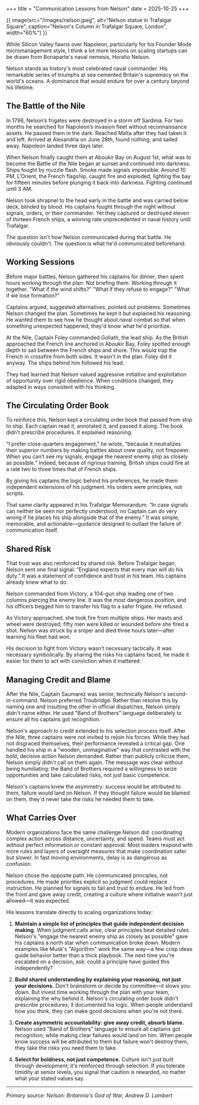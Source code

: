 +++
title = "Communication Lessons from Nelson"
date = 2025-10-25
+++

{{ image(src="/images/nelson.jpeg", alt="Nelson statue in Trafalgar Square", caption="Nelson's Column in Trafalgar Square, London", width="60%") }}

While Silicon Valley fawns over Napoleon, particularly for his Founder Mode micromanagement style, I think a lot more lessons on scaling startups can be drawn from Bonaparte's naval nemesis, Horatio Nelson.

Nelson stands as history's most celebrated naval commander. His remarkable series of triumphs at sea cemented Britain's supremacy on the world's oceans. A dominance that would endure for over a century beyond his lifetime.

## The Battle of the Nile

In 1798, Nelson’s frigates were destroyed in a storm off Sardinia. For two months he searched for Napoleon’s invasion fleet without reconnaissance assets. He passed them in the dark. Reached Malta after they had taken it and left. Arrived at Alexandria on June 28th, found nothing, and sailed away. Napoleon landed three days later.

When Nelson finally caught them at Aboukir Bay on August 1st, what was to become the Battle of the Nile began at sunset and continued into darkness. Ships fought by muzzle flash. Smoke made signals impossible. Around 10 PM, L’Orient, the French flagship, caught fire and exploded, lighting the bay for fifteen minutes before plunging it back into darkness. Fighting continued until 3 AM.

Nelson took shrapnel to the head early in the battle and was carried below deck, blinded by blood. His captains fought through the night without signals, orders, or their commander. Yet they captured or destroyed eleven of thirteen French ships, a winning rate unprecedented in naval history until Trafalgar.

The question isn't how Nelson communicated during that battle. He obviously couldn't. The question is what he'd communicated beforehand.

## Working Sessions

Before major battles, Nelson gathered his captains for dinner, then spent hours working through the plan. Not briefing them. Working through it together. "What if the wind shifts?" "What if they refuse to engage?" "What if we lose formation?"

Captains argued, suggested alternatives, pointed out problems. Sometimes Nelson changed the plan. Sometimes he kept it but explained his reasoning. He wanted them to see how he thought about naval combat so that when something unexpected happened, they'd know what he'd prioritize.

At the Nile, Captain Foley commanded Goliath, the lead ship. As the British approached the French line anchored in Aboukir Bay, Foley spotted enough depth to sail between the French ships and shore. This would trap the French in crossfire from both sides. It wasn't in the plan. Foley did it anyway. The ships behind him followed his lead.

They had learned that Nelson valued aggressive initiative and exploitation of opportunity over rigid obedience. When conditions changed, they adapted in ways consistent with his thinking.

## The Circulating Order Book

To reinforce this, Nelson kept a circulating order book that passed from ship to ship. Each captain read it, annotated it, and passed it along. The book didn’t prescribe procedures. It explained reasoning.

“I prefer close-quarters engagement,” he wrote, “because it neutralizes their superior numbers by making battles about crew quality, not firepower. When you can’t see my signals, engage the nearest enemy ship as closely as possible.” Indeed, because of rigrious training, British ships could fire at a rate two to three times that of French ships.

By giving his captains the logic behind his preferences, he made them independent extensions of his judgment. His orders were principles, not scripts.

That same clarity appeared in his Trafalgar Memorandum: “In case signals can neither be seen nor perfectly understood, no Captain can do very wrong if he places his ship alongside that of the enemy.” It was simple, memorable, and actionable—guidance designed to outlast the failure of communication itself.

## Shared Risk

That trust was also reinforced by shared risk. Before Trafalgar began, Nelson sent one final signal: “England expects that every man will do his duty.” It was a statement of confidence and trust in his team. His captains already knew what to do.

Nelson commanded from Victory, a 104-gun ship leading one of two columns piercing the enemy line. It was the most dangerous position, and his officers begged him to transfer his flag to a safer frigate. He refused.

As Victory approached, she took fire from multiple ships. Her masts and wheel were destroyed; fifty men were killed or wounded before she fired a shot. Nelson was struck by a sniper and died three hours later—after learning his fleet had won.

His decision to fight from Victory wasn’t necessary tactically. It was necessary symbolically. By sharing the risks his captains faced, he made it easier for them to act with conviction when it mattered.

## Managing Credit and Blame

After the Nile, Captain Saumarez was senior, technically Nelson's second-in-command. Nelson preferred Troubridge. Rather than resolve this by naming one and insulting the other in official dispatches, Nelson simply didn't name either. He used "Band of Brothers" language deliberately to ensure all his captains got recognition.

Nelson's approach to credit extended to his selection process itself. After the Nile, three captains were not invited to rejoin his forces. While they had not disgraced themselves, their performance revealed a critical gap. One handled his ship in a "wooden, unimaginative" way that contrasted with the bold, decisive action Nelson demanded. Rather than publicly criticize them, Nelson simply didn't call on them again. The message was clear without being humiliating: the Band of Brothers required a willingness to seize opportunities and take calculated risks, not just basic competence.

Nelson's captains knew the asymmetry: success would be attributed to them, failure would land on Nelson. If they thought failure would be blamed on them, they'd never take the risks he needed them to take.

## What Carries Over

Modern organizations face the same challenge Nelson did: coordinating complex action across distance, uncertainty, and speed. Teams must act without perfect information or constant approval. Most leaders respond with more rules and layers of oversight measures that make coordination safer but slower. In fast moving environments, delay is as dangerous as confusion.

Nelson chose the opposite path. He communicated principles, not procedures. He made priorities explicit so judgment could replace instruction. He planned for signals to fail and trust to endure. He led from the front and gave away credit, creating a culture where initiative wasn’t just allowed—it was expected.

His lessons translate directly to scaling organizations today:

1. **Maintain a simple list of principles that guide independent decision making.** When judgment calls arise, clear principles beat detailed rules. Nelson's "engage the nearest enemy ship as closely as possible" gave his captains a north star when communication broke down. Modern examples like Musk's "Algorithm" work the same way—a few crisp ideas guide behavior better than a thick playbook. The next time you're escalated on a decision, ask: could a principle have guided this independently?

2. **Build shared understanding by explaining your reasoning, not just your decisions.** Don't brainstorm or decide by committee—it slows you down. But invest time working through the plan with your team, explaining the why behind it. Nelson's circulating order book didn't prescribe procedures; it documented his logic. When people understand how you think, they can make good decisions when you're not there.

3. **Create asymmetric accountability: give away credit, absorb blame.** Nelson used "Band of Brothers" language to ensure all captains got recognition, while making clear failures would land on him. When people know success will be attributed to them but failure won't destroy them, they take the risks you need them to take.

4. **Select for boldness, not just competence.** Culture isn't just built through development; it's reinforced through selection. If you tolerate timidity at senior levels, you signal that caution is rewarded, no matter what your stated values say.

---

_Primary source: Nelson: Britannia's God of War, Andrew D. Lambert_